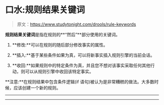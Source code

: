 # 口水:规则结果关键词

> 原文：<https://www.studytonight.com/drools/rule-keywords>

**规则结果关键词**是指在规则的**“然后”**部分使用的关键词。

1.  **修改:**可以在规则的随后部分修改事实的属性。

3.  **插入:**基于某些条件如果为真，可以将新事实插入规则引擎的当前会话。

5.  **收回:**如果规则中的特定条件为真，并且您不想对该事实采取任何其他行动，则可以从规则引擎中收回该特定事实。

**注意:**在规则结果中包含条件逻辑(if 语句)被认为是非常糟糕的做法。大多数时候，应该创建一个新的规则。

* * *

* * *
